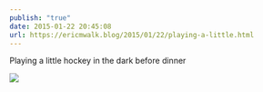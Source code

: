 ```yaml
---
publish: "true"
date: 2015-01-22 20:45:08
url: https://ericmwalk.blog/2015/01/22/playing-a-little.html
---
```


Playing a little hockey in the dark before dinner

![](https://ericmwalk.blog/uploads/2022/146755b19d.jpg)